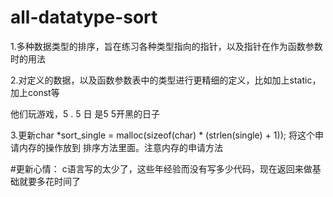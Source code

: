 # all-datatype-sort
1.多种数据类型的排序，旨在练习各种类型指向的指针，以及指针在作为函数参数时的用法

2.对定义的数据，以及函数参数表中的类型进行更精细的定义，比如加上static，加上const等

他们玩游戏，5 . 5 日 是5 5开黑的日子

3.更新char \*sort_single = malloc(sizeof(char) * (strlen(single) + 1));
将这个申请内存的操作放到 排序方法里面。注意内存的申请方法

#更新心情： c语言写的太少了，这些年经验而没有写多少代码，现在返回来做基础就要多花时间了
